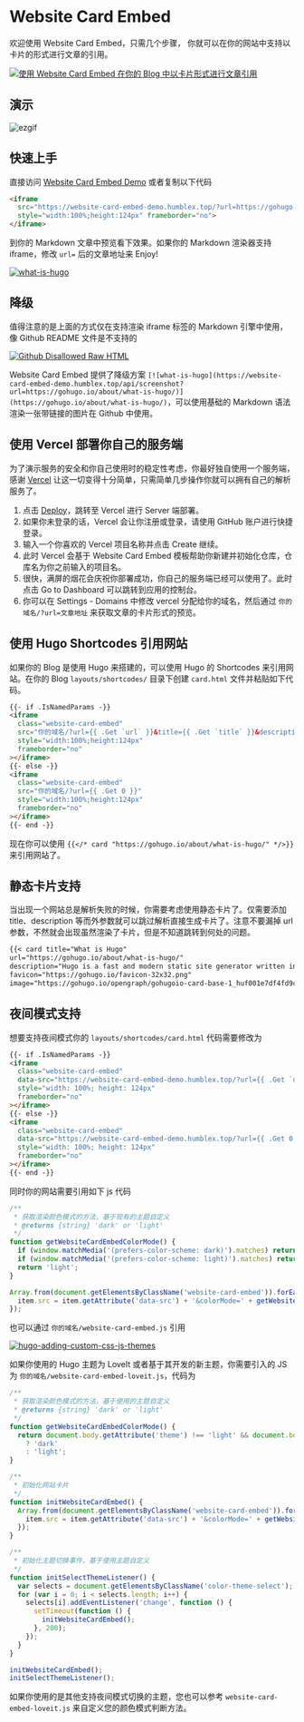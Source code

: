 # Website Card Embed

欢迎使用 Website Card Embed，只需几个步骤， 你就可以在你的网站中支持以卡片的形式进行文章的引用。

[![使用 Website Card Embed 在你的 Blog 中以卡片形式进行文章引用](https://website-card-embed.humblex.top/api/screenshot?url=https://blog.humblex.top/website-card-embed/)](https://blog.humblex.top/website-card-embed/)

## 演示

![ezgif](https://cdn.jsdelivr.net/gh/Humble-Xiang/picx-images@master/geek/ezgif.7dedemoeu9o0.gif)

## 快速上手

直接访问 [Website Card Embed Demo](https://website-card-embed-demo.humblex.top/?url=https://gohugo.io/about/what-is-hugo/) 或者复制以下代码

```md
<iframe 
  src="https://website-card-embed-demo.humblex.top/?url=https://gohugo.io/about/what-is-hugo/" 
  style="width:100%;height:124px" frameborder="no">
</iframe>
```

到你的 Markdown 文章中预览看下效果。如果你的 Markdown 渲染器支持 iframe，修改 `url=` 后的文章地址来 Enjoy!

[![what-is-hugo](https://website-card-embed.humblex.top/api/screenshot?url=https://gohugo.io/about/what-is-hugo/)](https://gohugo.io/about/what-is-hugo/)

## 降级

值得注意的是上面的方式仅在支持渲染 iframe 标签的 Markdown 引擎中使用，像 Github README 文件是不支持的

[![Github Disallowed Raw HTML](https://website-card-embed.humblex.top/api/screenshot?url=https://github.github.com/gfm/#disallowed-raw-html-extension-)](https://github.github.com/gfm/#disallowed-raw-html-extension-)

Website Card Embed 提供了降级方案 `[![what-is-hugo](https://website-card-embed-demo.humblex.top/api/screenshot?url=https://gohugo.io/about/what-is-hugo/)](https://gohugo.io/about/what-is-hugo/)`，可以使用基础的 Markdown 语法渲染一张带链接的图片在 Github 中使用。

## 使用 Vercel 部署你自己的服务端

为了演示服务的安全和你自己使用时的稳定性考虑，你最好独自使用一个服务端，感谢 [Vercel](https://vercel.com/docs) 让这一切变得十分简单，只需简单几步操作你就可以拥有自己的解析服务了。

1. 点击 [Deploy](https://vercel.com/import/project?template=https://github.com/Humble-Xiang/website-card-embed)，跳转至 Vercel 进行 Server 端部署。
2. 如果你未登录的话，Vercel 会让你注册或登录，请使用 GitHub 账户进行快捷登录。
3. 输入一个你喜欢的 Vercel 项目名称并点击 Create 继续。
4. 此时 Vercel 会基于 Website Card Embed 模板帮助你新建并初始化仓库，仓库名为你之前输入的项目名。
5. 很快，满屏的烟花会庆祝你部署成功，你自己的服务端已经可以使用了。此时点击 Go to Dashboard 可以跳转到应用的控制台。
6. 你可以在 Settings - Domains 中修改 vercel 分配给你的域名，然后通过 `你的域名/?url=文章地址` 来获取文章的卡片形式的预览。

## 使用 Hugo Shortcodes 引用网站

如果你的 Blog 是使用 Hugo 来搭建的，可以使用 Hugo 的 Shortcodes 来引用网站。在你的 Blog `layouts/shortcodes/` 目录下创建 `card.html` 文件并粘贴如下代码。

```html
{{- if .IsNamedParams -}}
<iframe
  class="website-card-embed"
  src="你的域名/?url={{ .Get `url` }}&title={{ .Get `title` }}&description={{ .Get `description` }}&image={{ .Get `image` }}&favicon={{ .Get `favicon` }}"
  style="width:100%;height:124px"
  frameborder="no"
></iframe>
{{- else -}}
<iframe
  class="website-card-embed"
  src="你的域名/?url={{ .Get 0 }}"
  style="width:100%;height:124px"
  frameborder="no"
></iframe>
{{- end -}}
```

现在你可以使用 `{{</* card "https://gohugo.io/about/what-is-hugo/" */>}}` 来引用网站了。

## 静态卡片支持

当出现一个网站总是解析失败的时候，你需要考虑使用静态卡片了。仅需要添加 title、description 等而外参数就可以跳过解析直接生成卡片了。注意不要漏掉 url 参数，不然就会出现虽然渲染了卡片，但是不知道跳转到何处的问题。

```md
{{< card title="What is Hugo"
url="https://gohugo.io/about/what-is-hugo/"
description="Hugo is a fast and modern static site generator written in Go, and designed to make website creation fun again."
favicon="https://gohugo.io/favicon-32x32.png"
image="https://gohugo.io/opengraph/gohugoio-card-base-1_huf001e7df4fd9c00c4355abac7d4ca455_242906_filter_11180610884299235099.png" >}}
```

## 夜间模式支持

想要支持夜间模式你的 `layouts/shortcodes/card.html` 代码需要修改为

```html
{{- if .IsNamedParams -}}
<iframe
  class="website-card-embed"
  data-src="https://website-card-embed-demo.humblex.top/?url={{ .Get `url` }}&title={{ .Get `title` }}&description={{ .Get `description` }}&image={{ .Get `image` }}&favicon={{ .Get `favicon` }}"
  style="width: 100%; height: 124px"
  frameborder="no"
></iframe>
{{- else -}}
<iframe
  class="website-card-embed"
  data-src="https://website-card-embed-demo.humblex.top/?url={{ .Get 0 }}"
  style="width: 100%; height: 124px"
  frameborder="no"
></iframe>
{{- end -}}
```

同时你的网站需要引用如下 js 代码

```js
/**
 * 获取渲染颜色模式的方法，基于现有的主题自定义
 * @returns {string} 'dark' or 'light'
 */
function getWebsiteCardEmbedColorMode() {
  if (window.matchMedia('(prefers-color-scheme: dark)').matches) return 'dark';
  if (window.matchMedia('(prefers-color-scheme: light)').matches) return 'light';
  return 'light';
}

Array.from(document.getElementsByClassName('website-card-embed')).forEach(function (item) {
  item.src = item.getAttribute('data-src') + '&colorMode=' + getWebsiteCardEmbedColorMode();
});
```

也可以通过 `你的域名/website-card-embed.js` 引用

[![hugo-adding-custom-css-js-themes](https://website-card-embed.humblex.top/api/screenshot?url=https://mcneilcode.com/post/web/hugo/hugo-adding-custom-css-js-themes/)](https://mcneilcode.com/post/web/hugo/hugo-adding-custom-css-js-themes/)

如果你使用的 Hugo 主题为 LoveIt 或者基于其开发的新主题，你需要引入的 JS 为 `你的域名/website-card-embed-loveit.js`，代码为

```js
/**
 * 获取渲染颜色模式的方法，基于使用的主题自定义
 * @returns {string} 'dark' or 'light'
 */
function getWebsiteCardEmbedColorMode() {
  return document.body.getAttribute('theme') !== 'light' && document.body.getAttribute('theme') !== 'white'
    ? 'dark'
    : 'light';
}

/**
 * 初始化网站卡片
 */
function initWebsiteCardEmbed() {
  Array.from(document.getElementsByClassName('website-card-embed')).forEach(function (item) {
    item.src = item.getAttribute('data-src') + '&colorMode=' + getWebsiteCardEmbedColorMode();
  });
}

/**
 * 初始化主题切换事件，基于使用主题自定义
 */
function initSelectThemeListener() {
  var selects = document.getElementsByClassName('color-theme-select');
  for (var i = 0; i < selects.length; i++) {
    selects[i].addEventListener('change', function () {
      setTimeout(function () {
        initWebsiteCardEmbed();
      }, 200);
    });
  }
}

initWebsiteCardEmbed();
initSelectThemeListener();
```

如果你使用的是其他支持夜间模式切换的主题，您也可以参考 `website-card-embed-loveit.js` 来自定义您的颜色模式判断方法。
